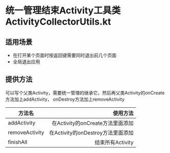 # 统一管理结束Activity工具类ActivityCollectorUtils.kt

## 适用场景
- 在打开某个页面时按返回键需要同时退出前几个页面
- 全局退出应用

## 提供方法
可以写个父类Activity，需要统一管理的继承它，然后再父类Activity的onCreate方法加上addActivity，
onDestroy方法加上removeActivity

|方法名|使用方法|
|---|---:|
|addActivity|在Activity的onCreate方法里面添加|
|removeActivity|在Activity的onDestroy方法里面添加|
|finishAll|结束所有Activity|

